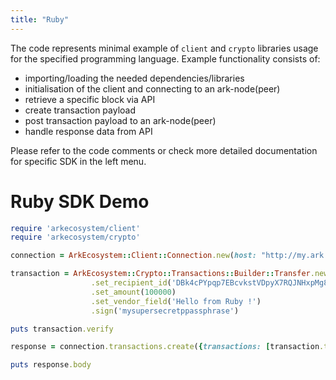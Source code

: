 ```yaml
---
title: "Ruby"
---
```


The code represents minimal example of `client` and `crypto` libraries usage for the specified programming language. Example functionality consists of:
- importing/loading the needed dependencies/libraries
- initialisation of the client and connecting to an ark-node(peer)
- retrieve a specific block via API
- create transaction payload
- post transaction payload to an ark-node(peer)
- handle response data from API

Please refer to the code comments or check more detailed documentation for specific SDK in the left menu.

# Ruby SDK Demo

```ruby
require 'arkecosystem/client'
require 'arkecosystem/crypto'

connection = ArkEcosystem::Client::Connection.new(host: "http://my.ark.node:4003/api/", version: 2)

transaction = ArkEcosystem::Crypto::Transactions::Builder::Transfer.new()
                  .set_recipient_id('DBk4cPYpqp7EBcvkstVDpyX7RQJNHxpMg8')
                  .set_amount(100000)
                  .set_vendor_field('Hello from Ruby !')
                  .sign('mysupersecretppassphrase')

puts transaction.verify

response = connection.transactions.create({transactions: [transaction.to_params]})

puts response.body
```
